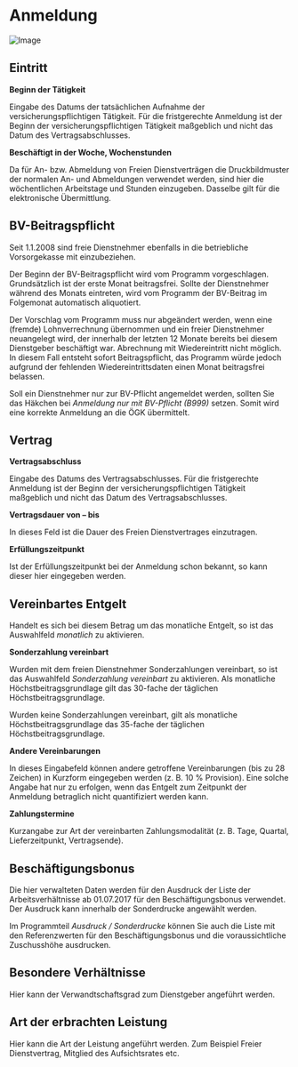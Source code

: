 # Anmeldung

![Image](<img/image141.png>)

## Eintritt

**Beginn der Tätigkeit**

Eingabe des Datums der tatsächlichen Aufnahme der versicherungspflichtigen Tätigkeit. Für die fristgerechte Anmeldung ist der Beginn der versicherungspflichtigen Tätigkeit maßgeblich und nicht das Datum des Vertragsabschlusses.

**Beschäftigt in der Woche, Wochenstunden**

Da für An- bzw. Abmeldung von Freien Dienstverträgen die Druckbildmuster der normalen An- und Abmeldungen verwendet werden, sind hier die wöchentlichen Arbeitstage und Stunden einzugeben. Dasselbe gilt für die elektronische Übermittlung.

## BV-Beitragspflicht

Seit 1.1.2008 sind freie Dienstnehmer ebenfalls in die betriebliche Vorsorgekasse mit einzubeziehen.

Der Beginn der BV-Beitragspflicht wird vom Programm vorgeschlagen. Grundsätzlich ist der erste Monat beitragsfrei. Sollte der Dienstnehmer während des Monats eintreten, wird vom Programm der BV-Beitrag im Folgemonat automatisch aliquotiert.

Der Vorschlag vom Programm muss nur abgeändert werden, wenn eine (fremde) Lohnverrechnung übernommen und ein freier Dienstnehmer neuangelegt wird, der innerhalb der letzten 12 Monate bereits bei diesem Dienstgeber beschäftigt war. Abrechnung mit Wiedereintritt nicht möglich. In diesem Fall entsteht sofort Beitragspflicht, das Programm würde jedoch aufgrund der fehlenden Wiedereintrittsdaten einen Monat beitragsfrei belassen.

Soll ein Dienstnehmer nur zur BV-Pflicht angemeldet werden, sollten Sie das Häkchen bei *Anmeldung nur mit BV-Pflicht (B999)* setzen. Somit wird eine korrekte Anmeldung an die ÖGK übermittelt.

## Vertrag

**Vertragsabschluss**

Eingabe des Datums des Vertragsabschlusses. Für die fristgerechte Anmeldung ist der Beginn der versicherungspflichtigen Tätigkeit maßgeblich und nicht das Datum des Vertragsabschlusses.

**Vertragsdauer von – bis**

In dieses Feld ist die Dauer des Freien Dienstvertrages einzutragen.

**Erfüllungszeitpunkt**

Ist der Erfüllungszeitpunkt bei der Anmeldung schon bekannt, so kann dieser hier eingegeben werden.

## Vereinbartes Entgelt

Handelt es sich bei diesem Betrag um das monatliche Entgelt, so ist das Auswahlfeld *monatlich* zu aktivieren.

**Sonderzahlung vereinbart**

Wurden mit dem freien Dienstnehmer Sonderzahlungen vereinbart, so ist das Auswahlfeld *Sonderzahlung vereinbart* zu aktivieren. Als monatliche Höchstbeitragsgrundlage gilt das 30-fache der täglichen Höchstbeitragsgrundlage.

Wurden keine Sonderzahlungen vereinbart, gilt als monatliche Höchstbeitragsgrundlage das 35-fache der täglichen Höchstbeitragsgrundlage.

**Andere Vereinbarungen**

In dieses Eingabefeld können andere getroffene Vereinbarungen (bis zu 28 Zeichen) in Kurzform eingegeben werden (z. B. 10 % Provision). Eine solche Angabe hat nur zu erfolgen, wenn das Entgelt zum Zeitpunkt der Anmeldung betraglich nicht quantifiziert werden kann.

**Zahlungstermine**

Kurzangabe zur Art der vereinbarten Zahlungsmodalität (z. B. Tage, Quartal, Lieferzeitpunkt, Vertragsende).

## Beschäftigungsbonus

Die hier verwalteten Daten werden für den Ausdruck der Liste der Arbeitsverhältnisse ab 01.07.2017 für den Beschäftigungsbonus verwendet. Der Ausdruck kann innerhalb der Sonderdrucke angewählt werden.

Im Programmteil *Ausdruck / Sonderdrucke* können Sie auch die Liste mit den Referenzwerten für den Beschäftigungsbonus und die voraussichtliche Zuschusshöhe ausdrucken.

## Besondere Verhältnisse

Hier kann der Verwandtschaftsgrad zum Dienstgeber angeführt werden.

## Art der erbrachten Leistung

Hier kann die Art der Leistung angeführt werden. Zum Beispiel Freier Dienstvertrag, Mitglied des Aufsichtsrates etc.
